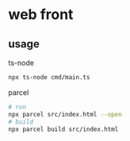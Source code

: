 # web front

## usage

ts-node

```sh
npx ts-node cmd/main.ts
```

parcel

```sh
# run
npx parcel src/index.html --open
# build
npx parcel build src/index.html
```
